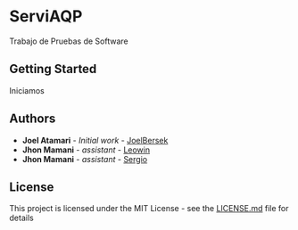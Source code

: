 # ServiAQP
Trabajo de Pruebas de Software

## Getting Started
Iniciamos
## Authors

* **Joel Atamari** - *Initial work* - [JoelBersek](https://github.com/joelBerseker)
* **Jhon Mamani** - *assistant* - [Leowin](https://github.com/leowi)
* **Jhon Mamani** - *assistant* - [Sergio](https://github.com/sergio19980816)
## License

This project is licensed under the MIT License - see the [LICENSE.md](LICENSE.md) file for details
